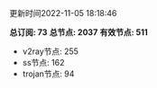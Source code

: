 更新时间2022-11-05 18:18:46

**总订阅: 73**
**总节点: 2037**
**有效节点: 511**
- v2ray节点: 255
- ss节点: 162
- trojan节点: 94
